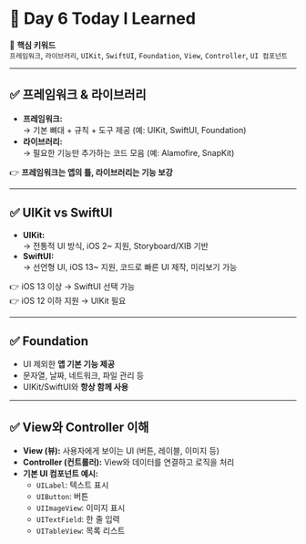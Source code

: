 # 📘 Day 6 Today I Learned


📝 **핵심 키워드**  
`프레임워크`, `라이브러리`, `UIKit`, `SwiftUI`, `Foundation`, `View`, `Controller`, `UI 컴포넌트`

---

## ✅ 프레임워크 & 라이브러리
- **프레임워크:**  
  → 기본 뼈대 + 규칙 + 도구 제공 (예: UIKit, SwiftUI, Foundation)
- **라이브러리:**  
  → 필요한 기능만 추가하는 코드 모음 (예: Alamofire, SnapKit)

👉 **프레임워크는 앱의 틀, 라이브러리는 기능 보강**

---

## ✅ UIKit vs SwiftUI
- **UIKit:**  
  → 전통적 UI 방식, iOS 2~ 지원, Storyboard/XIB 기반
- **SwiftUI:**  
  → 선언형 UI, iOS 13~ 지원, 코드로 빠른 UI 제작, 미리보기 가능

👉 iOS 13 이상 → SwiftUI 선택 가능  
👉 iOS 12 이하 지원 → UIKit 필요

---

## ✅ Foundation
- UI 제외한 **앱 기본 기능 제공**
- 문자열, 날짜, 네트워크, 파일 관리 등
- UIKit/SwiftUI와 **항상 함께 사용**

---

## ✅ View와 Controller 이해
- **View (뷰):** 사용자에게 보이는 UI (버튼, 레이블, 이미지 등)
- **Controller (컨트롤러):** View와 데이터를 연결하고 로직을 처리
- **기본 UI 컴포넌트 예시:**
  - `UILabel`: 텍스트 표시
  - `UIButton`: 버튼
  - `UIImageView`: 이미지 표시
  - `UITextField`: 한 줄 입력
  - `UITableView`: 목록 리스트
